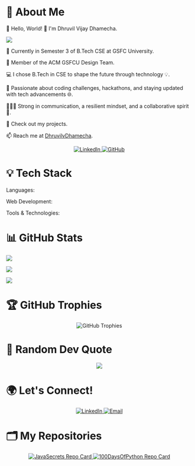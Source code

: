 <!--
**dhruvil-84/dhruvil-84** is a ✨ _special_ ✨ repository because its `README.md` (this file) appears on your GitHub profile.

Here are some ideas to get you started:

- 🔭 I’m currently working on ...
- 🌱 I’m currently learning ...
- 👯 I’m looking to collaborate on ...
- 🤔 I’m looking for help with ...
- 💬 Ask me about ...
- 📫 How to reach me: ...
- 😄 Pronouns: ...
- ⚡ Fun fact: ...
-->
<h1>💫 About Me</h1>
<p>👋 Hello, World! 👋 I'm Dhruvil Vijay Dhamecha. </p>
<p><img src="https://readme-typing-svg.herokuapp.com?color=%2336BCF7&size=22&vCenter=true&lines=Java+Developer;Full+Stack+Developer;Open+Source+Contributor;" /></p>
<p>🏫 Currently in Semester 3 of B.Tech CSE at GSFC University. </p>
<p>🎨 Member of the ACM GSFCU Design Team. </p>
<p>💻 I chose B.Tech in CSE to shape the future through technology 💡. </p>
<p>🎯 Passionate about coding challenges, hackathons, and staying updated with tech advancements 🌐. </p>
<p>🙋🏼‍♂️ Strong in communication, a resilient mindset, and a collaborative spirit 🤝.</p>
<p>🌱 Check out my projects. </p>
<p>📫 Reach me at <a href="mailto:dhruvilvdhamecha84@gmail.com">DhruvilvDhamecha</a>. </p>

<p align="center"> 
   <a href="https://www.linkedin.com/in/dhruvil-dhamecha-64127027b" target="_blank">
      <img alt="LinkedIn" src="https://img.shields.io/badge/LinkedIn-%230077B5.svg?style=flat-square&logo=linkedin&logoColor=white" />
   </a>
   <a href="https://github.com/dhruvil-84" target="_blank">
      <img alt="GitHub" src="https://img.shields.io/badge/GitHub-%2312100E.svg?style=flat-square&logo=github&logoColor=white" />
   </a>
</p>

<h1>💡 Tech Stack</h1>
<p>Languages:</p>
<p>Web Development:</p>
<p>Tools & Technologies:</p>

<h1>📊 GitHub Stats</h1>
<p> <img src="https://github-readme-stats.vercel.app/api?username=dhruvil-84&show_icons=true&theme=radical" /> </p>
<p> <img src="https://github-readme-stats.vercel.app/api/top-langs/?username=dhruvil-84&layout=compact&theme=radical" /> </p>
<p> <img src="https://github-readme-streak-stats.herokuapp.com/?user=dhruvil-84&theme=radical" /> </p>

<h1>🏆 GitHub Trophies </h1>
<p align="center">
  <img src="https://github-profile-trophy.vercel.app/?username=dhruvil-84&theme=radical&no-bg=true&no-frame=true" alt="GitHub Trophies" />
</p>

<h1>🎯 Random Dev Quote</h1>
<p align="center"> <img src="https://quotes-github-readme.vercel.app/api?type=horizontal&theme=dark" /> </p>

<h1>🌍 Let's Connect!</h1>
<p align="center"> <a href="https://www.linkedin.com/in/dhruvil-dhamecha-64127027b" target="_blank"> <img src="https://img.shields.io/badge/LinkedIn-Dhruvil_Dhamecha-0077B5?style=for-the-badge&logo=linkedin&logoColor=white" alt="LinkedIn" /> </a> <a href="mailto:dhruvilvdhamecha84@gmail.com" target="_blank"> <img src="https://img.shields.io/badge/Email-dhruvildhamecha84%40gmail.com-D14836?style=for-the-badge&logo=gmail&logoColor=white" alt="Email" /> </a> </p>

<h1>🗂️ My Repositories</h1>
<div align="center">
  <a href="https://github.com/dhruvil-84/JavaSecrets">
    <img src="https://github-readme-stats.vercel.app/api/pin/?username=dhruvil-84&repo=JavaSecrets&theme=radical" alt="JavaSecrets Repo Card" />
  </a>
  <a href="https://github.com/dhruvil-84/100DaysOfPython">
    <img src="https://github-readme-stats.vercel.app/api/pin/?username=dhruvil-84&repo=100DaysOfPython&theme=radical" alt="100DaysOfPython Repo Card" />
  </a>
</div>
